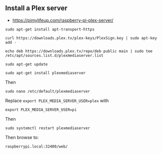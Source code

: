 ## Install a Plex server
* https://pimylifeup.com/raspberry-pi-plex-server/

```
sudo apt-get install apt-transport-https

curl https://downloads.plex.tv/plex-keys/PlexSign.key | sudo apt-key add -

echo deb https://downloads.plex.tv/repo/deb public main | sudo tee /etc/apt/sources.list.d/plexmediaserver.list

sudo apt-get update

sudo apt-get install plexmediaserver
```

Then
```
sudo nano /etc/default/plexmediaserver
```
Replace ```export PLEX_MEDIA_SERVER_USER=plex```
with
```
export PLEX_MEDIA_SERVER_USER=pi
```

Then
```
sudo systemctl restart plexmediaserver
```

Then browse to:
```
raspberrypi.local:32400/web/
```
